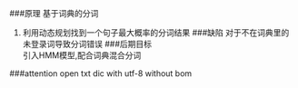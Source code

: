 
###原理
基于词典的分词  
1. 利用动态规划找到一个句子最大概率的分词结果
###缺陷
对于不在词典里的未登录词导致分词错误
###后期目标  
引入HMM模型,配合词典混合分词


###attention
open txt dic with utf-8 without bom  